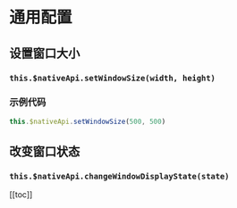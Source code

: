 # 通用配置

## 设置窗口大小

### `this.$nativeApi.setWindowSize(width, height)`

### 示例代码

```js
this.$nativeApi.setWindowSize(500, 500)
```

## 改变窗口状态

### `this.$nativeApi.changeWindowDisplayState(state)`

[[toc]]
